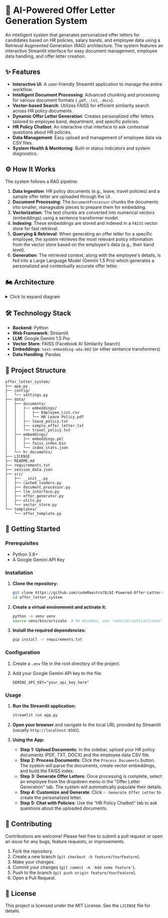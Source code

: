 # 🤖 AI-Powered Offer Letter Generation System

An intelligent system that generates personalized offer letters for candidates based on HR policies, salary bands, and employee data using a Retrieval Augmented Generation (RAG) architecture. The system features an interactive Streamlit interface for easy document management, employee data handling, and offer letter creation.

## ✨ Features

* **Interactive UI**: A user-friendly Streamlit application to manage the entire workflow.
* **Intelligent Document Processing**: Advanced chunking and processing for various document formats (`.pdf`, `.txt`, `.docx`).
* **Vector-based Search**: Utilizes FAISS for efficient similarity search across HR policy documents.
* **Dynamic Offer Letter Generation**: Creates personalized offer letters tailored to employee band, department, and specific policies.
* **HR Policy Chatbot**: An interactive chat interface to ask contextual questions about HR policies.
* **Data Management**: Easy upload and management of employee data via CSV files.
* **System Health & Monitoring**: Built-in status indicators and system diagnostics.

## ⚙️ How It Works

The system follows a RAG pipeline:

1. **Data Ingestion**: HR policy documents (e.g., leave, travel policies) and a sample offer letter are uploaded through the UI.
2. **Document Processing**: The `DocumentProcessor` chunks the documents into smaller, manageable pieces to prepare them for embedding.
3. **Vectorization**: The text chunks are converted into numerical vectors (embeddings) using a sentence transformer model.
4. **Indexing**: These embeddings are stored and indexed in a `FAISS` vector store for fast retrieval.
5. **Querying & Retrieval**: When generating an offer letter for a specific employee, the system retrieves the most relevant policy information from the vector store based on the employee's data (e.g., their band level).
6. **Generation**: The retrieved context, along with the employee's details, is fed into a Large Language Model (Gemini 1.5 Pro) which generates a personalized and contextually accurate offer letter.

## 🏍️ Architecture

<details> <summary>Click to expand diagram</summary>

```mermaid
graph TB
    subgraph "Input Sources"
        A1[📄 HR Policy Documents]
        A2[📋 Employee Data CSV]
        A3[📝 Offer Letter Templates]
    end

    subgraph "Processing Layer"
        B1[📝 Document Processor]
        B2[🔍 Text Chunking Engine]
        B3[🧮 Embedding Generator]
    end

    subgraph "Storage & Retrieval"
        C1[📚 FAISS Vector Store]
        C2[🗃️ Document Metadata]
        C3[🔎 Similarity Search Engine]
    end

    subgraph "AI Generation"
        D1[🤖 Gemini 1.5 Pro LLM]
        D2[📋 Context Assembler]
        D3[✨ Offer Letter Generator]
    end

    subgraph "User Interface"
        E1[🖥️ Streamlit Web App]
        E2[💬 HR Policy Chatbot]
        E3[📊 System Dashboard]
    end

    subgraph "Output"
        F1[📧 Personalized Offer Letters]
        F2[💬 Policy Q&A Responses]
        F3[📈 System Analytics]
    end

    A1 --> B1
    A2 --> B1
    A3 --> B1
    
    B1 --> B2
    B2 --> B3
    B3 --> C1
    B1 --> C2
    
    C1 --> C3
    C2 --> C3
    C3 --> D2
    
    D2 --> D1
    D1 --> D3
    D3 --> F1
    
    E1 --> B1
    E2 --> C3
    E2 --> D1
    E2 --> F2
    E3 --> F3
    
    D1 --> F2

    classDef inputStyle fill:#E3F2FD,stroke:#1976D2,stroke-width:2px
    classDef processStyle fill:#E8F5E8,stroke:#388E3C,stroke-width:2px
    classDef storageStyle fill:#FFF3E0,stroke:#F57C00,stroke-width:2px
    classDef aiStyle fill:#F3E5F5,stroke:#7B1FA2,stroke-width:2px
    classDef uiStyle fill:#FFEBEE,stroke:#C62828,stroke-width:2px
    classDef outputStyle fill:#E0F2F1,stroke:#00695C,stroke-width:2px

    class A1,A2,A3 inputStyle
    class B1,B2,B3 processStyle
    class C1,C2,C3 storageStyle
    class D1,D2,D3 aiStyle
    class E1,E2,E3 uiStyle
    class F1,F2,F3 outputStyle
```

</details>

## 🛠️ Technology Stack

* **Backend**: Python
* **Web Framework**: Streamlit
* **LLM**: Google Gemini 1.5 Pro
* **Vector Store**: FAISS (Facebook AI Similarity Search)
* **Embeddings**: `text-embedding-ada-002` (or other sentence transformers)
* **Data Handling**: Pandas

## 📁 Project Structure

```
offer_letter_system/
├── app.py
├── config/
│   └── settings.py
├── data/
│   ├── documents/
│   │   ├── embeddings/
│   │   │   ├── Employee_List.csv
│   │   │   └── HR Leave Policy.pdf
│   │   ├── leave_policy.txt
│   │   ├── sample_offer_letter.txt
│   │   └── travel_policy.txt
│   ├── embeddings/
│   │   ├── embeddings.pkl
│   │   ├── faiss_index.bin
│   │   └── index_stats.json
│   └── hr_documents/
├── LICENSE
├── README.md
├── requirements.txt
├── session_data.json
├── src/
│   ├── __init__.py
│   ├── cached_loaders.py
│   ├── document_processor.py
│   ├── llm_interface.py
│   ├── offer_generator.py
│   ├── utils.py
│   └── vector_store.py
└── templates/
    └── offer_template.py
```

## 🚀 Getting Started

### Prerequisites

* Python 3.8+
* A Google Gemini API Key

### Installation

1. **Clone the repository:**

   ```bash
   git clone https://github.com/codeMaestro78/AI-Powered-Offer-Letter-Generation-System.git
   cd offer_letter_system
   ```

2. **Create a virtual environment and activate it:**

   ```bash
   python -m venv venv
   source venv/bin/activate  # On Windows, use `venv\Scripts\activate`
   ```

3. **Install the required dependencies:**

   ```bash
   pip install -r requirements.txt
   ```

### Configuration

1. Create a `.env` file in the root directory of the project.
2. Add your Google Gemini API key to the file:

   ```env
   GEMINI_API_KEY="your_api_key_here"
   ```

### Usage

1. **Run the Streamlit application:**

   ```bash
   streamlit run app.py
   ```

2. **Open your browser** and navigate to the local URL provided by Streamlit (usually `http://localhost:8501`).

3. **Using the App:**

   * **Step 1: Upload Documents**: In the sidebar, upload your HR policy documents (PDF, TXT, DOCX) and the employee data CSV file.
   * **Step 2: Process Documents**: Click the `Process Documents` button. The system will parse the documents, create vector embeddings, and build the FAISS index.
   * **Step 3: Generate Offer Letters**: Once processing is complete, select an employee from the dropdown menu in the "Offer Letter Generation" tab. The system will automatically populate their details.
   * **Step 4: Customize and Generate**: Click `✨ Generate Offer Letter` to create the personalized letter.
   * **Step 5: Chat with Policies**: Use the "HR Policy Chatbot" tab to ask questions about the uploaded documents.

## 🤝 Contributing

Contributions are welcome! Please feel free to submit a pull request or open an issue for any bugs, feature requests, or improvements.

1. Fork the repository.
2. Create a new branch (`git checkout -b feature/YourFeature`).
3. Make your changes.
4. Commit your changes (`git commit -m 'Add some feature'`).
5. Push to the branch (`git push origin feature/YourFeature`).
6. Open a Pull Request.

## 📜 License

This project is licensed under the MIT License. See the `LICENSE` file for details.
